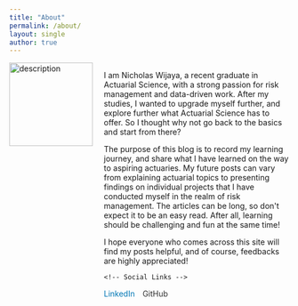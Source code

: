 ```yaml
---
title: "About"
permalink: /about/
layout: single
author: true
---
```


<div style="display: flex; align-items: flex-start; gap: 20px;">
  <!-- Profile Picture -->
  <img src="https://actuary492.github.io/assets/images/myself.jpg" 
       alt="description" 
       style="width: 150px; height: auto; border-radius: 0%;">

  <!-- Text and Social Links -->
  <div>
    <p>
      I am Nicholas Wijaya, a recent graduate in Actuarial Science, with a strong passion for risk management and data-driven work. After my studies, I wanted to upgrade myself further, and explore further what Actuarial Science has to offer. So I thought why not go back to the basics and start from there? 
    </p>
    <p>
      The purpose of this blog is to record my learning journey, and share what I have learned on the way to aspiring actuaries. My future posts can vary from explaining actuarial topics to presenting findings on individual projects that I have conducted myself in the realm of risk management. The articles can be long, so don't expect it to be an easy read. After all, learning should be challenging and fun at the same time! 
    </p>
    <p>
      I hope everyone who comes across this site will find my posts helpful, and of course, feedbacks are highly appreciated!  
    </p>

    <!-- Social Links -->
  <div style="margin-top: 10px;">
      <a href="https://linkedin.com/in/nwjya" target="_blank" style="margin-right: 10px; text-decoration: none; color: #0077b5;">
        LinkedIn
      </a>
      <a href="https://github.com/actuary492" target="_blank" style="margin-right: 10px; text-decoration: none; color: #333;">
        GitHub
